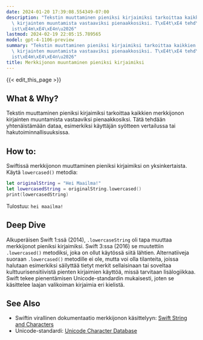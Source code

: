 ```yaml
---
date: 2024-01-20 17:39:08.554349-07:00
description: "Tekstin muuttaminen pieniksi kirjaimiksi tarkoittaa kaikkien merkkijonon\
  \ kirjainten muuntamista vastaaviksi pienaakkosiksi. T\xE4t\xE4 tehd\xE4\xE4n yhten\xE4\
  ist\xE4m\xE4\xE4n\u2026"
lastmod: 2024-02-19 22:05:15.789565
model: gpt-4-1106-preview
summary: "Tekstin muuttaminen pieniksi kirjaimiksi tarkoittaa kaikkien merkkijonon\
  \ kirjainten muuntamista vastaaviksi pienaakkosiksi. T\xE4t\xE4 tehd\xE4\xE4n yhten\xE4\
  ist\xE4m\xE4\xE4n\u2026"
title: Merkkijonon muuntaminen pieniksi kirjaimiksi
---
```


{{< edit_this_page >}}

## What & Why?
Tekstin muuttaminen pieniksi kirjaimiksi tarkoittaa kaikkien merkkijonon kirjainten muuntamista vastaaviksi pienaakkosiksi. Tätä tehdään yhtenäistämään dataa, esimerkiksi käyttäjän syötteen vertailussa tai hakutoiminnallisuuksissa.

## How to:
Swiftissä merkkijonon muuttaminen pieniksi kirjaimiksi on yksinkertaista. Käytä `lowercased()` metodia:

```Swift
let originalString = "Hei Maailma!"
let lowercasedString = originalString.lowercased()
print(lowercasedString)
```

Tulostuu: `hei maailma!`

## Deep Dive
Alkuperäisen Swift 1:ssä (2014), `.lowercaseString` oli tapa muuttaa merkkijonot pieniksi kirjaimiksi. Swift 3:ssa (2016) se muutettiin `.lowercased()` metodiksi, joka on ollut käytössä siitä lähtien. Alternatiiveja suoraan `.lowercased()` metodille ei ole, mutta voi olla tilanteita, joissa halutaan esimerkiksi säilyttää tietyt merkit sellaisinaan tai soveltaa kulttuurisensitiivistä pienten kirjaimien käyttöä, missä tarvitaan lisälogiikkaa. Swift tekee pienentämisen Unicode-standardin mukaisesti, joten se käsittelee laajan valikoiman kirjaimia eri kielistä.

## See Also
- Swiftin virallinen dokumentaatio merkkijonon käsittelyyn: [Swift String and Characters](https://docs.swift.org/swift-book/LanguageGuide/StringsAndCharacters.html)
- Unicode-standardi: [Unicode Character Database](https://www.unicode.org/ucd/)
